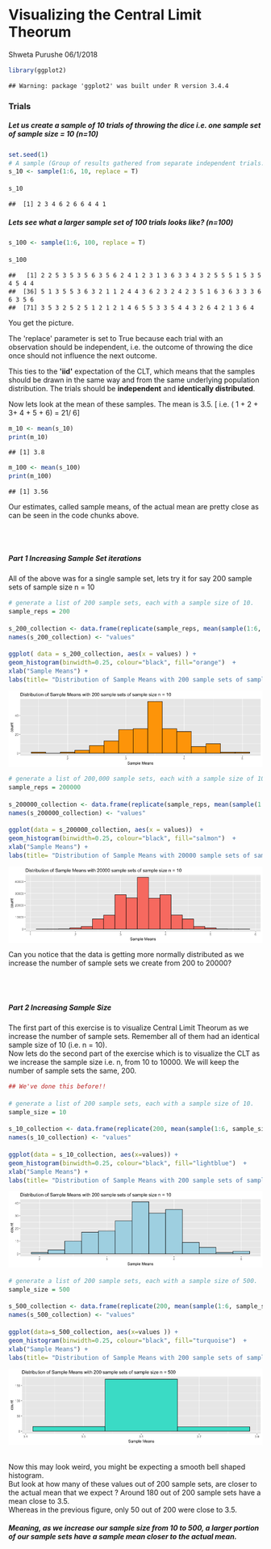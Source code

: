 Visualizing the Central Limit Theorum
================
Shweta Purushe
06/1/2018

``` r
library(ggplot2)
```

    ## Warning: package 'ggplot2' was built under R version 3.4.4

### Trials

##### Let us create a sample of 10 trials of throwing the dice i.e. one sample set of sample size = 10 (n=10)

``` r
set.seed(1)
# A sample (Group of results gathered from separate independent trials.) of 10 trials
s_10 <- sample(1:6, 10, replace = T) 

s_10
```

    ##  [1] 2 3 4 6 2 6 6 4 4 1

##### Lets see what a larger sample set of 100 trials looks like? (n=100)

``` r
s_100 <- sample(1:6, 100, replace = T)

s_100
```

    ##   [1] 2 2 5 3 5 3 5 6 3 5 6 2 4 1 2 3 1 3 6 3 3 4 3 2 5 5 5 1 5 3 5 4 5 4 4
    ##  [36] 5 1 3 5 5 3 6 3 2 1 1 2 4 4 3 6 2 3 2 4 2 3 5 1 6 3 6 3 3 3 6 6 3 5 6
    ##  [71] 3 5 3 2 5 2 5 1 2 1 2 1 4 6 5 5 3 3 5 4 4 3 2 6 4 2 1 3 6 4

You get the picture.

The 'replace' parameter is set to True because each trial with an observation should be independent, i.e. the outcome of throwing the dice once should not influence the next outcome.

This ties to the **'iid'** expectation of the CLT, which means that the samples should be drawn in the same way and from the same underlying population distribution. The trials should be **independent** and **identically distributed**.

Now lets look at the mean of these samples.
The mean is 3.5. \[ i.e. ( 1 + 2 + 3+ 4 + 5 + 6) = 21/ 6\]

``` r
m_10 <- mean(s_10)
print(m_10)
```

    ## [1] 3.8

``` r
m_100 <- mean(s_100)
print(m_100)
```

    ## [1] 3.56

Our estimates, called sample means, of the actual mean are pretty close as can be seen in the code chunks above.

<br> <br>

##### Part 1 Increasing Sample Set iterations

All of the above was for a single sample set, lets try it for say 200 sample sets of sample size n = 10

``` r
# generate a list of 200 sample sets, each with a sample size of 10. 
sample_reps = 200

s_200_collection <- data.frame(replicate(sample_reps, mean(sample(1:6, 10, replace = T))))
names(s_200_collection) <- "values"

ggplot( data = s_200_collection, aes(x = values) ) + 
geom_histogram(binwidth=0.25, colour="black", fill="orange")  +
xlab("Sample Means") + 
labs(title= "Distribution of Sample Means with 200 sample sets of sample size n = 10")
```

<img src="Central_Limit_Theorum_files/figure-markdown_github/unnamed-chunk-5-1.png" style="display: block; margin: auto;" />

``` r
# generate a list of 200,000 sample sets, each with a sample size of 10. 
sample_reps = 200000

s_200000_collection <- data.frame(replicate(sample_reps, mean(sample(1:6, 10, replace = T))))
names(s_200000_collection) <- "values"

ggplot(data = s_200000_collection, aes(x = values))  + 
geom_histogram(binwidth=0.25, colour="black", fill="salmon")  +
xlab("Sample Means") + 
labs(title= "Distribution of Sample Means with 20000 sample sets of sample size n = 10")
```

<img src="Central_Limit_Theorum_files/figure-markdown_github/unnamed-chunk-6-1.png" style="display: block; margin: auto;" />

Can you notice that the data is getting more normally distributed as we increase the number of sample sets we create from 200 to 20000? <br> <br> <br> <br>

##### Part 2 Increasing Sample Size

The first part of this exercise is to visualize Central Limit Theorum as we increase the number of sample sets. Remember all of them had an identical sample size of 10 (i.e. n = 10). <br> Now lets do the second part of the exercise which is to visualize the CLT as we increase the sample size i.e. n, from 10 to 10000. We will keep the number of sample sets the same, 200.

``` r
## We've done this before!!

# generate a list of 200 sample sets, each with a sample size of 10. 
sample_size = 10

s_10_collection <- data.frame(replicate(200, mean(sample(1:6, sample_size, replace = T))))
names(s_10_collection) <- "values"

ggplot(data = s_10_collection, aes(x=values)) + 
geom_histogram(binwidth=0.25, colour="black", fill="lightblue")  +
xlab("Sample Means") + 
labs(title= "Distribution of Sample Means with 200 sample sets of sample size n = 10")
```

![](Central_Limit_Theorum_files/figure-markdown_github/unnamed-chunk-7-1.png)

``` r
# generate a list of 200 sample sets, each with a sample size of 500. 
sample_size = 500

s_500_collection <- data.frame(replicate(200, mean(sample(1:6, sample_size, replace = T))))
names(s_500_collection) <- "values"

ggplot(data=s_500_collection, aes(x=values )) + 
geom_histogram(binwidth=0.25, colour="black", fill="turquoise")  +
xlab("Sample Means") + 
labs(title= "Distribution of Sample Means with 200 sample sets of sample size n = 500")
```

![](Central_Limit_Theorum_files/figure-markdown_github/unnamed-chunk-8-1.png)

<br> Now this may look weird, you might be expecting a smooth bell shaped histogram. <br>But look at how many of these values out of 200 sample sets, are closer to the actual mean that we expect ? Around 180 out of 200 sample sets have a mean close to 3.5. <br> Whereas in the previous figure, only 50 out of 200 were close to 3.5.

##### Meaning, as we increase our sample size from 10 to 500, a larger portion of our sample sets have a sample mean closer to the actual mean.
